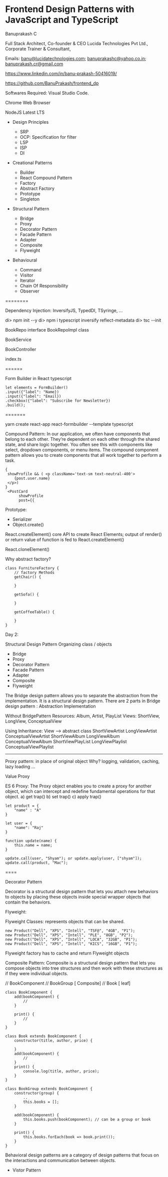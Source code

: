 # Frontend Design Patterns with JavaScript and TypeScript

Banuprakash C

Full Stack Architect,
Co-founder & CEO Lucida Technologies Pvt Ltd.,
Corporate Trainer & Consultant,

Emails: banu@lucidatechnologies.com; banuprakashc@yahoo.co.in; banuprakash.cr@gmail.com

https://www.linkedin.com/in/banu-prakash-50416019/

https://github.com/BanuPrakash/frontend_dp

Softwares Required:
Visual Studio Code.

Chrome Web Browser

NodeJS Latest LTS


* Design Principles
    * SRP
    * OCP: Specification for filter
    * LSP
    * ISP
    * DI
* Creational Patterns
    * Builder
    * React Compound Pattern
    * Factory
    * Abstract Factory
    * Prototype
    * Singleton
* Structural Pattern
    * Bridge
    * Proxy
    * Decorator Pattern
    * Facade Pattern
    * Adapter
    * Composite
    * Flyweight
  
* Behavioural 
    * Command
    * Visitor
    * Iterator
    * Chain Of Responsibility 
    * Observer

========


Dependency Injection:
InversifyJS, TypedDI, TSyringe, ...

di> npm init --y
di> npm i typescript inversify reflect-metadata
di> tsc --init

BookRepo interface
BookRepoImpl class

BookService

BookController

index.ts

======

Form Builder in React typescript

    let elements = FormBuilder()
    .input({"label": "Name})
    .input({"label": "Email})
    .checkbox({"label": "Subscribe for Newsletter})
    .build();

   =======

 yarn create react-app react-formbuilder --template typescript

Compound Pattern:
In our application, we often have components that belong to each other. 
They’re dependent on each other through the shared state, and share logic together. 
You often see this with components like select, dropdown components, or menu items. The compound component pattern allows you to create components that all work together to perform a task.

```
{
 showProfile && ( <p className='text-sm text-neutral-400'>
    {post.user.name}
 </p>)
}
 <PostCard 
      showProfile
      post={{
```

Prototype:
* Serializer
* Object.create()

React.createElement() core API to create React Elements; output of render() or return value of function is fed to React.createElement()

React.cloneElement() 

Why abstract factory?

```
class FurnitureFactory {
    // factory Methods
    getChair() {

    }

    getSofa() {

    }

    getCoffeeTable() {

    }
}
```


Day 2:

Structural Design Pattern
Organizing class / objects 

 * Bridge
 * Proxy
 * Decorator Pattern
 * Facade Pattern
 * Adapter
 * Composite
 * Flyweight

The Bridge design pattern allows you to separate the abstraction from the implementation. 
It is a structural design pattern. 
There are 2 parts in Bridge design pattern : 
Abstraction
Implementation

Without BridgePattern
Resources: Album, Artist, PlayList
Views: ShortView, LongView, ConceptualView

Using Inheritance:
View --> abstract class
ShortViewArtist
LongViewArtist
ConceptualViewArtist
ShortViewAlbum
LongViewAlbum
ConceptualViewAlbum
ShortViewPlayList
LongViewPlaylist
ConceptualViewPlaylist

--------

Proxy pattern:
in place of original object
Why? logging, validation, caching, lazy loading ...

Value Proxy

ES 6 Proxy:
The Proxy object enables you to create a proxy for another object, which can intercept and redefine fundamental operations for that object.
a) get trap()
b) set trap()
c) apply trap()

```
let product = {
    "name" : "A"
}

let user = {
    "name": "Raj"
}

function update(name) {
    this.name = name;
}

update.call(user, "Shyam"); or update.apply(user, ["shyam"]);
update.call(product, "Mac");
```
====

Decorator Pattern

Decorator is a structural design pattern that lets you attach new behaviors to objects by placing these objects inside special wrapper objects that contain the behaviors.


Flyweight:

Flyweight Classes: represents objects that can be shared.

```
new Product("Dell", "XPS", "Intell", "TSF@", "4GB", "P1");
new Product("Dell", "XPS", "Intell", "PLE", "8GB", "P2");
new Product("Dell", "XPS", "Intell", "LOCA", "32GB", "P1");
new Product("Dell", "XPS", "Intell", "KICS", "16GB", "P1");
```

Flyweight factory has to cache and return Flyweight objects

Composite Pattern:
Composite is a structural design pattern that lets you compose objects into tree structures and then work with these structures as if they were individual objects.

// BookComponent
// BookGroup [ Composite]
// Book [ leaf]

```
class BookComponent {
    add(bookComponent) {
        //
    }

    print() {
        // 
    }
}

class Book extends BookComponent {
    constructor(title, author, price) {

    }
    add(bookComponent) {
        //
    }
    print() {
        console.log(title, author, price);
    }
}

class BookGroup extends BookComponent {
    constructor(group) {
        ..
        this.books = [];
    }

    add(bookComponent) {
        this.books.push(bookComponent); // can be a group or book
    }

    print() {
        this.books.forEach(book => book.print());
    }
}
```

Behavioral design patterns are a category of design patterns that focus on the interactions and communication between objects.

* Vistor Pattern



